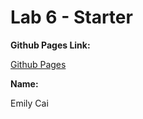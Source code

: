 # Lab 6 - Starter

**Github Pages Link:**

[Github Pages](https://emilyycaii.github.io/Lab6_Starter/)

**Name:**

Emily Cai